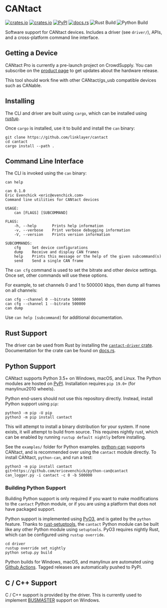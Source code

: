 # CANtact
[![crates.io](https://img.shields.io/crates/v/cantact?label=cantact)](https://crates.io/crates/cantact)
[![crates.io](https://img.shields.io/crates/v/cantact-driver?label=cantact-driver)](https://crates.io/crates/cantact-driver)
[![PyPI](https://img.shields.io/pypi/v/cantact)](https://pypi.org/project/cantact/)
[![docs.rs](https://docs.rs/cantact-driver/badge.svg)](https://docs.rs/cantact-driver/)
![Rust Build](https://github.com/linklayer/cantact/workflows/Rust/badge.svg)
![Python Build](https://github.com/linklayer/cantact/workflows/Python/badge.svg)

Software support for CANtact devices. Includes a driver (see `driver/`), APIs, and a cross-platform command line interface.

## Getting a Device

CANtact Pro is currently a pre-launch project on CrowdSupply. You can subscribe on the [product page](https://www.crowdsupply.com/linklayer-labs/cantact-pro)
to get updates about the hardware release.

This tool should work fine with other CANtact/gs_usb compatible devices such as CANable.

## Installing

The CLI and driver are built using `cargo`, which can be installed using [rustup](https://rustup.rs/).

Once `cargo` is installed, use it to build and install the `can` binary:

```
git clone https://github.com/linklayer/cantact
cd cantact
cargo install --path .
```

## Command Line Interface

The CLI is invoked using the `can` binary:

```
can help

can 0.1.0
Eric Evenchick <eric@evenchick.com>
Command line utilities for CANtact devices

USAGE:
    can [FLAGS] [SUBCOMMAND]

FLAGS:
    -h, --help       Prints help information
    -v, --verbose    Print verbose debugging information
    -V, --version    Prints version information

SUBCOMMANDS:
    cfg     Set device configurations
    dump    Receive and display CAN frames
    help    Prints this message or the help of the given subcommand(s)
    send    Send a single CAN frame
```

The `can cfg` command is used to set the bitrate and other device settings. Once set, other commands will use these options.

For example, to set channels 0 and 1 to 500000 kbps, then dump all frames on all channels:

```
can cfg --channel 0 --bitrate 500000
can cfg --channel 1 --bitrate 500000
can dump
```

Use `can help [subcommand]` for additional documentation.

## Rust Support

The driver can be used from Rust by installing the [`cantact-driver` crate](https://crates.io/crates/cantact-driver).
Documentation for the crate can be found on [docs.rs](https://docs.rs/cantact-driver/).

## Python Support

CANtact supports Python 3.5+ on Windows, macOS, and Linux. The Python modules are hosted on [PyPI](https://pypi.org/project/cantact/).
Installation requires `pip 19.0+` (for manylinux2010 wheels).

Python end-users should not use this repository directly. Instead, install Python support using `pip`:

```
python3 -m pip -U pip
python3 -m pip install cantact
```

This will attempt to install a binary distribution for your system. If none exists, it will attempt to build
from source. This requires nightly rust, which can be enabled by running `rustup default nightly` before 
installing.

See the `examples/` folder for Python examples. [python-can](https://github.com/hardbyte/python-can/) supports
CANtact, and is recommended over using the `cantact` module directly. To install CANtact, `python-can`, 
and run a test:

```
python3 -m pip install cantact git+https://github.com/ericevenchick/python-can@cantact
can_logger.py -i cantact -c 0 -b 500000
```

### Building Python Support

Building Python support is only required if you want to make modifications to the `cantact` Python module, or if
you are using a platform that does not have packaged support.

Python support is implemented using [PyO3](https://github.com/PyO3/pyo3), and is gated by the `python` feature.
Thanks to [rust-setuptools](https://github.com/PyO3/setuptools-rust), the `cantact` Python module can be built
like any other Python module using `setuptools`. PyO3 requires nightly Rust, which can be configured using `rustup override`.

```
cd driver
rustup override set nightly
python setup.py build
```

Python builds for Windows, macOS, and manylinux are automated using [Github Actions](https://github.com/linklayer/cantact/actions?query=workflow%3APython).
Tagged releases are automatically pushed to PyPI.

## C / C++ Support

C / C++ support is provided by the driver. This is currently used to implement [BUSMASTER](https://rbei-etas.github.io/busmaster/) 
support on Windows.
